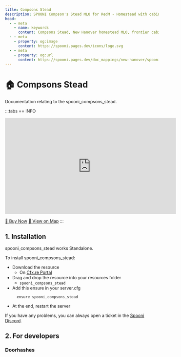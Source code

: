 ```yaml
---
title: Compsons Stead
description: SPOONI Compson's Stead MLO for RedM - Homestead with cabin and outbuildings. Rural property for New Hanover frontier roleplay in Red Dead Redemption 2.
head:
  - - meta
    - name: keywords
      content: Compsons Stead, New Hanover homestead MLO, frontier cabin, rural property, homestead, RedM Compsons, RDR2 New Hanover
  - - meta
    - property: og:image
      content: https://spooni.pages.dev/icons/logo.svg
  - - meta
    - property: og:url
      content: https://spooni.pages.dev/doc_mappings/new-hanover/spooni_compsons_stead
---
```


# 🏠 Compsons Stead
Documentation relating to the spooni_compsons_stead.

:::tabs
== INFO
<iframe width="560" height="315" src="https://www.youtube.com/embed/86zzZ00CldM?si=Y5yPnjnHcgs2fnbQ" frameborder="0" allow="accelerometer; autoplay; clipboard-write; encrypted-media; gyroscope; picture-in-picture; web-share" referrerpolicy="strict-origin-when-cross-origin" allowfullscreen></iframe>

<a href="https://spooni-mapping.tebex.io/package/6821298" class="button-buy">🛒 Buy Now</a>
<a href="https://spooni.de/rdr2/?m=house205" class="button-map">📍 View on Map</a>
:::

## 1. Installation
spooni_compsons_stead works Standalone.  

To install spooni_compsons_stead:
- Download the resource
  - On [Cfx.re Portal](https://portal.cfx.re/)
- Drag and drop the resource into your resources folder
  - `spooni_compsons_stead`
- Add this ensure in your server.cfg
  ```
    ensure spooni_compsons_stead
  ```
- At the end, restart the server

If you have any problems, you can always open a ticket in the [Spooni Discord](https://discord.gg/spooni).

## 2. For developers
### Doorhashes
